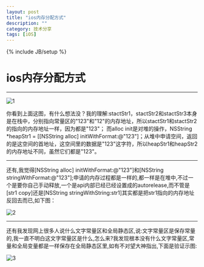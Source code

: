 ```yaml
---
layout: post
title: "ios内存分配方式"
description: ""
category: 技术分享
tags: [iOS]
---
```

{% include JB/setup %}
# ios内存分配方式
---
![1](http://zhangdadi.github.io/image/ios/memory/1.jpg)

你看到上面这图，有什么想法没？我的理解:stactStr1，stactStr2和stactStr3本身是在栈中，分别指向常量区的"123"和"12"的内存地址，所以stactStr1和stactStr2的指向的内存地址一样，因为都是"123"；
而alloc init是对堆的操作，NSString *heapStr1 = [[NSString alloc] initWithFormat:@"123"]；从堆中申请空间，返回的是这空间的首地址，这空间里的数据是"123"这字符，所以heapStr1和heapStr2的内存地址不同，虽然它们都是"123"。

---

还有,我觉得[NSString alloc] initWithFormat:@"123"]和[NSString stringWithFormat:@"123"];申请的内存过程都是一样的,都一样是在堆中,不过一个是要你自己手动释放,一个是api内部已经已经设置成的autorelease,而不管是[str1 copy]还是[NSString stringWithString:str1]其实都是把str1指向的内存地址反回去而已,如下图：

![2](http://zhangdadi.github.io/image/ios/memory/2.jpg)

---

还有我发现网上很多人说什么文字常量区和全局静态区,说:文字常量区是保存常量的,我一直不明白这文字常量区是什么,怎么来?我发现根本没有什么文字常量区,常量和全局变量都是一样保存在全局静态区里,如有不对望大神指出,下面是验证示图:

![3](http://zhangdadi.github.io/image/ios/memory/3.jpg)